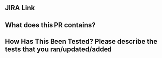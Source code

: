 ## JIRA Link


## What does this PR contains?


## How Has This Been Tested? Please describe the tests that you ran/updated/added
